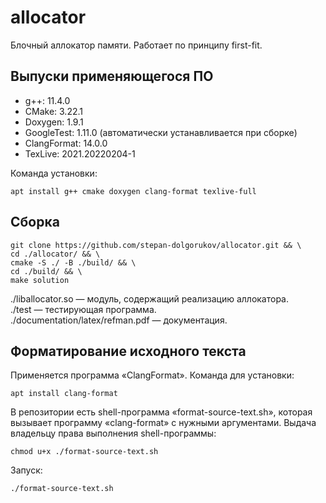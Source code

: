 # allocator

Блочный аллокатор памяти. Работает по принципу first-fit.

## Выпуски применяющегося ПО
+ g++: 11.4.0
+ CMake: 3.22.1
+ Doxygen: 1.9.1
+ GoogleTest: 1.11.0 (автоматически устанавливается при сборке)
+ ClangFormat: 14.0.0
+ TexLive: 2021.20220204-1

Команда установки:
```shell
apt install g++ cmake doxygen clang-format texlive-full
```

## Сборка

```shell
git clone https://github.com/stepan-dolgorukov/allocator.git && \
cd ./allocator/ && \
cmake -S ./ -B ./build/ && \
cd ./build/ && \
make solution
```

./liballocator.so &mdash; модуль, содержащий реализацию аллокатора. \
./test &mdash; тестирующая программа. \
./documentation/latex/refman.pdf &mdash; документация.

## Форматирование исходного текста

Применяется программа &laquo;ClangFormat&raquo;. Команда для установки:
```shell
apt install clang-format
```

В репозитории есть shell-программа &laquo;format-source-text.sh&raquo;, которая вызывает программу &laquo;clang-format&raquo; с нужными аргументами. Выдача владельцу права выполнения shell-программы:
```shell
chmod u+x ./format-source-text.sh
```

Запуск:
```shell
./format-source-text.sh
```
